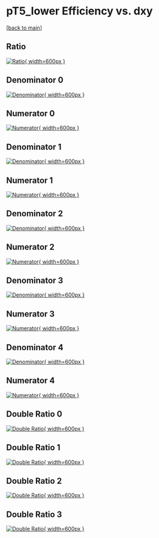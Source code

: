 # pT5_lower Efficiency vs. dxy

[[back to main](./)]



## Ratio

[![Ratio](../mtv/var/pT5_lower_loweta_211_-1_eff_dxy.png){ width=600px }](../mtv/var/pT5_lower_loweta_211_-1_eff_dxy.pdf)

## Denominator 0

[![Denominator](../mtv/den/pT5_lower_loweta_211_-1_eff_dxy_den0.png){ width=600px }](../mtv/den/pT5_lower_loweta_211_-1_eff_dxy_den0.pdf)

## Numerator 0

[![Numerator](../mtv/num/pT5_lower_loweta_211_-1_eff_dxy_num0.png){ width=600px }](../mtv/num/pT5_lower_loweta_211_-1_eff_dxy_num0.pdf)

## Denominator 1

[![Denominator](../mtv/den/pT5_lower_loweta_211_-1_eff_dxy_den1.png){ width=600px }](../mtv/den/pT5_lower_loweta_211_-1_eff_dxy_den1.pdf)

## Numerator 1

[![Numerator](../mtv/num/pT5_lower_loweta_211_-1_eff_dxy_num1.png){ width=600px }](../mtv/num/pT5_lower_loweta_211_-1_eff_dxy_num1.pdf)

## Denominator 2

[![Denominator](../mtv/den/pT5_lower_loweta_211_-1_eff_dxy_den2.png){ width=600px }](../mtv/den/pT5_lower_loweta_211_-1_eff_dxy_den2.pdf)

## Numerator 2

[![Numerator](../mtv/num/pT5_lower_loweta_211_-1_eff_dxy_num2.png){ width=600px }](../mtv/num/pT5_lower_loweta_211_-1_eff_dxy_num2.pdf)

## Denominator 3

[![Denominator](../mtv/den/pT5_lower_loweta_211_-1_eff_dxy_den3.png){ width=600px }](../mtv/den/pT5_lower_loweta_211_-1_eff_dxy_den3.pdf)

## Numerator 3

[![Numerator](../mtv/num/pT5_lower_loweta_211_-1_eff_dxy_num3.png){ width=600px }](../mtv/num/pT5_lower_loweta_211_-1_eff_dxy_num3.pdf)

## Denominator 4

[![Denominator](../mtv/den/pT5_lower_loweta_211_-1_eff_dxy_den4.png){ width=600px }](../mtv/den/pT5_lower_loweta_211_-1_eff_dxy_den4.pdf)

## Numerator 4

[![Numerator](../mtv/num/pT5_lower_loweta_211_-1_eff_dxy_num4.png){ width=600px }](../mtv/num/pT5_lower_loweta_211_-1_eff_dxy_num4.pdf)

## Double Ratio 0

[![Double Ratio](../mtv/ratio/pT5_lower_loweta_211_-1_eff_dxy_ratio0.png){ width=600px }](../mtv/ratio/pT5_lower_loweta_211_-1_eff_dxy_ratio0.pdf)

## Double Ratio 1

[![Double Ratio](../mtv/ratio/pT5_lower_loweta_211_-1_eff_dxy_ratio1.png){ width=600px }](../mtv/ratio/pT5_lower_loweta_211_-1_eff_dxy_ratio1.pdf)

## Double Ratio 2

[![Double Ratio](../mtv/ratio/pT5_lower_loweta_211_-1_eff_dxy_ratio2.png){ width=600px }](../mtv/ratio/pT5_lower_loweta_211_-1_eff_dxy_ratio2.pdf)

## Double Ratio 3

[![Double Ratio](../mtv/ratio/pT5_lower_loweta_211_-1_eff_dxy_ratio3.png){ width=600px }](../mtv/ratio/pT5_lower_loweta_211_-1_eff_dxy_ratio3.pdf)

